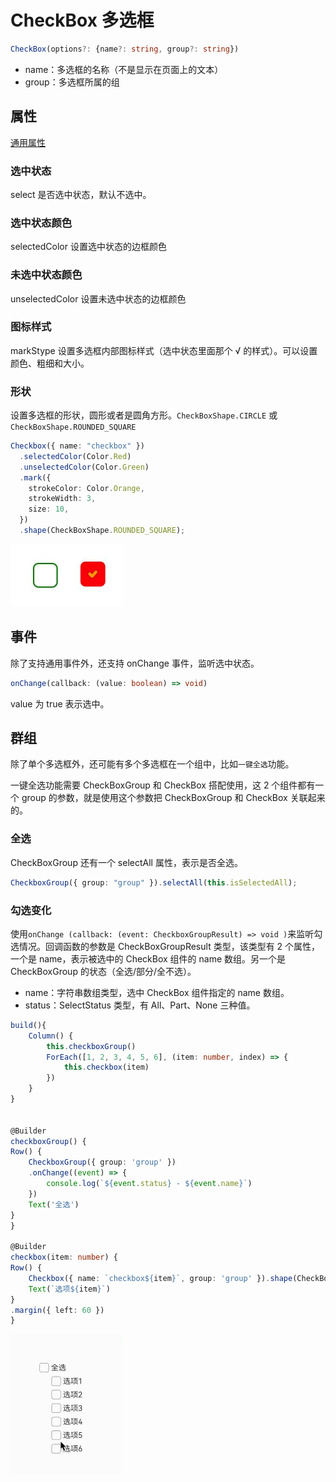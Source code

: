 # CheckBox 多选框

```ts
CheckBox(options?: {name?: string, group?: string})
```

- name：多选框的名称（不是显示在页面上的文本）
- group：多选框所属的组

## 属性

[通用属性](./通用属性.md)

### 选中状态

select 是否选中状态，默认不选中。

### 选中状态颜色

selectedColor 设置选中状态的边框颜色

### 未选中状态颜色

unselectedColor 设置未选中状态的边框颜色

### 图标样式

markStype 设置多选框内部图标样式（选中状态里面那个 √ 的样式）。可以设置颜色、粗细和大小。

### 形状

设置多选框的形状，圆形或者是圆角方形。`CheckBoxShape.CIRCLE` 或 `CheckBoxShape.ROUNDED_SQUARE`

```ts
Checkbox({ name: "checkbox" })
  .selectedColor(Color.Red)
  .unselectedColor(Color.Green)
  .mark({
    strokeColor: Color.Orange,
    strokeWidth: 3,
    size: 10,
  })
  .shape(CheckBoxShape.ROUNDED_SQUARE);
```

![alt text](../images/checkbox_prop.png)

## 事件

除了支持通用事件外，还支持 onChange 事件，监听选中状态。

```ts
onChange(callback: (value: boolean) => void)
```

value 为 true 表示选中。

## 群组

除了单个多选框外，还可能有多个多选框在一个组中，比如`一键全选`功能。

一键全选功能需要 CheckBoxGroup 和 CheckBox 搭配使用，这 2 个组件都有一个 group 的参数，就是使用这个参数把 CheckBoxGroup 和 CheckBox 关联起来的。

### 全选

CheckBoxGroup 还有一个 selectAll 属性，表示是否全选。

```ts
CheckboxGroup({ group: "group" }).selectAll(this.isSelectedAll);
```

### 勾选变化

使用`onChange (callback: (event: CheckboxGroupResult) => void )`来监听勾选情况。回调函数的参数是 CheckBoxGroupResult 类型，该类型有 2 个属性，一个是 name，表示被选中的 CheckBox 组件的 name 数组。另一个是 CheckBoxGroup 的状态（全选/部分/全不选）。

- name：字符串数组类型，选中 CheckBox 组件指定的 name 数组。
- status：SelectStatus 类型，有 All、Part、None 三种值。

```ts
build(){
    Column() {
        this.checkboxGroup()
        ForEach([1, 2, 3, 4, 5, 6], (item: number, index) => {
            this.checkbox(item)
        })
    }
}


@Builder
checkboxGroup() {
Row() {
    CheckboxGroup({ group: 'group' })
    .onChange((event) => {
        console.log(`${event.status} - ${event.name}`)
    })
    Text('全选')
}
}

@Builder
checkbox(item: number) {
Row() {
    Checkbox({ name: `checkbox${item}`, group: 'group' }).shape(CheckBoxShape.ROUNDED_SQUARE)
    Text(`选项${item}`)
}
.margin({ left: 60 })
}
```

![alt text](../images/checkbox_checkboxgroup.gif)
